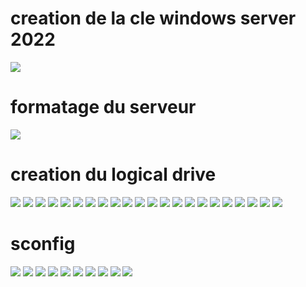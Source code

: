 
# creation de la cle windows server 2022
<img src=images/1.jpg width='' height='' > </img>
# formatage du serveur
<img src=images/2.jpg width='' height='' > </img>
# creation du logical drive
<img src=images/3.jpg width='' height='' > </img>
<img src=images/4.jpg width='' height='' > </img>
<img src=images/5.jpg width='' height='' > </img>
<img src=images/6.jpg width='' height='' > </img>
<img src=images/7.jpg width='' height='' > </img>
<img src=images/8.jpg width='' height='' > </img>
<img src=images/9.jpg width='' height='' > </img>
<img src=images/10.jpg width='' height='' > </img>
<img src=images/11.jpg width='' height='' > </img>
<img src=images/12.jpg width='' height='' > </img>
<img src=images/13.jpg width='' height='' > </img>
<img src=images/14.jpg width='' height='' > </img>
<img src=images/15.jpg width='' height='' > </img>
<img src=images/16.jpg width='' height='' > </img>
<img src=images/17.jpg width='' height='' > </img>
<img src=images/18.jpg width='' height='' > </img>
<img src=images/19.jpg width='' height='' > </img>
<img src=images/20.jpg width='' height='' > </img>
<img src=images/21.jpg width='' height='' > </img>
<img src=images/22.jpg width='' height='' > </img>
<img src=images/23.jpg width='' height='' > </img>
<img src=images/24.jpg width='' height='' > </img>
# sconfig
<img src=images/25.jpg width='' height='' > </img>
<img src=images/26.jpg width='' height='' > </img>
<img src=images/27.jpg width='' height='' > </img>
<img src=images/28.jpg width='' height='' > </img>
<img src=images/29.jpg width='' height='' > </img>
<img src=images/30.jpg width='' height='' > </img>
<img src=images/31.jpg width='' height='' > </img>
<img src=images/32.jpg width='' height='' > </img>
<img src=images/33.jpg width='' height='' > </img>
<img src=images/34.jpg width='' height='' > </img>
